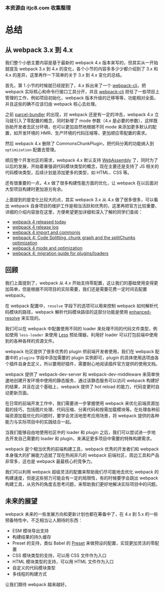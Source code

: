 ### 本资源由 itjc8.com 收集整理
# 总结

## 从 webpack 3.x 到 4.x

我们整个小册主要内容是基于最新的 webpack 4.x 版本来写的，但其实从一开始就提及 webpack 3.x 到 4.x 的变化，各个小节的内容多多少少都介绍到了 3.x 和 4.x 的差异，这里再作一下简单的关于 3.x 到 4.x 变化的总结。

首先，第 1 小节的时候就已经提到了，4.x 拆出来了一个 [webpack-cli](https://github.com/webpack/webpack-cli)，把 webpack 实际核心和命令行接口工具分开，并且 [webpack-cli](https://github.com/webpack/webpack-cli) 担任了一些项目上管理的工作，例如项目初始化，webpack 版本升级的迁移等等，功能相对全面，并且这些的确不应该归由 webpack 核心去处理。

之前 [parcel-bundler](https://parceljs.org/) 的出现，对 webpack 还是有一定的冲击，webpack 4.x 立马就引入了零配置的概念，同时新增了 mode 参数（4.x 是必要的参数），这样既协助开发者去区分环境，也可以更加自然地根据不同 mode 来添加更多默认的配置，如开发环境的 HMR、生产环境的代码压缩等，更加顺应零配置的需求。

然后 webpack 4.x 删除了 CommonsChunkPlugin，把代码分离的功能纳入到 `optimization` 配置去管理。

顺应整个开发社区的需求，webpack 4.x 默认支持 [WebAssembly](https://developer.mozilla.org/en-US/docs/WebAssembly) 了，同时为了以后的发展，开始着重强调代码模块类型的概念，现在主要还是支持了 JS 相关的代码模块类型，后续计划是添加更多的类型，如 HTML、CSS 等。

还有很重要的一点，4.x 做了很多构建性能方面的优化，让 webpack 在以后面对大型项目构建时更加游刃有余。

上面提到的是变化比较大的点，其实 webpack 3.x 从 4.x 做了很多很多，可以看出 webpack 自身项目的维护工作是相当活跃和优秀的，这里再把官方比较重要、详细的介绍内容放在这里，方便希望更加详细和深入了解的同学们查阅：

- [webpack 4 released today](https://medium.com/webpack/webpack-4-released-today-6cdb994702d4)
- [webpack 4 release log](https://github.com/webpack/webpack/releases/tag/v4.0.0)
- [webpack 4 import and commonjs](https://medium.com/webpack/webpack-4-import-and-commonjs-d619d626b655)
- [webpack 4: Code Splitting, chunk graph and the splitChunks optimization](https://medium.com/webpack/webpack-4-code-splitting-chunk-graph-and-the-splitchunks-optimization-be739a861366)
- [webpack 4 mode and optimization](https://medium.com/webpack/webpack-4-mode-and-optimization-5423a6bc597a)
- [webpack 4: migration guide for plugins/loaders](https://medium.com/webpack/webpack-4-migration-guide-for-plugins-loaders-20a79b927202)

## 回顾

我们上面提到了，webpack 从 4.x 开始支持零配置，这让我们的基础使用变得更加简单，但是根据不同项目的实际需要，我们还是需要花费一定时间去配置 webpack。

在 webpack 配置中，`resolve` 字段下的选项可以用来控制 webpack 如何解析代码模块的路径，webpack 解析代码模块路径的这部分功能是使用 [enhanced-resolve](https://github.com/webpack/enhanced-resolve/) 来实现的。

我们可以在 webpack 中配置使用不同的 loader 来处理不同的代码文件类型，例如使用 `less-loader` 来使用 [Less](https://github.com/less/less.js) 预处理器，利用好 loader 可以打包前端中使用到的各种各样的资源文件。

webpack 社区提供了很多优秀的 plugin 供前端开发者使用，我们在 webpack 配置中的 `plugins` 字段中添加需要的 plugin 实例即可，plugin 的具体使用选项由各个插件自身去定义，所以要用好插件，需要耐心地阅读插件官方提供的使用文档。

webpack 提供了 webpack-dev-server 和 webpack-dev-middleware 来简单快速地创建开发环境中使用的静态服务，通过该静态服务可以访问 webpack 构建好的结果，并且在这个基础上，webpack 提供了 hot reload 的能力，代码变更时自动更新页面。

在日常的前端开发工作中，我们需要进一步掌握使用 webpack 来优化前端资源加载的技巧，包括图片处理、代码压缩、分离代码和按需加载模块等。在处理各种前端资源加载优化的问题时，要学会灵活地思考应用场景，将 webpack 提供的各种能力与实际项目中的实践结合一起。

当我们能够自由地使用社区中的 loader 和 plugin 之后，我们可以尝试进一步地去开发自己需要的 loader 和 plugin，来满足更多项目中需要的特殊构建需求。

webpack 是个相当优秀的前端构建工具，webpack 优秀的开发者们和 webpack 本身强大的扩展能力造就了现在热闹非凡的 webpack 前端社区，周边工具和产品非常多，这也是 webpack 最最核心的竞争力。

我们可以利用 webpack 超级灵活的配置来帮助我们尽可能地去优化 webpack 的构建速度，但是这些努力可能会有一定的局限性，有的时候要学会跳出 webpack 构建工具，从另外的角度去思考问题，来帮助我们更好地解决实际项目中的问题。

## 未来的展望

webpack 未来的一些发展方向和更新计划也都在筹备中了，在 4.x 到 5.x 的一些预备特性中，不乏相当让人期待的东西：

- ESM 模块导出支持
- 构建结果的持久缓存
- Preset 的支持，类似 Babel 的 [Preset](https://babeljs.io/docs/plugins/preset-env/) 来做预设的配置，实现更加灵活的零配置
- CSS 模块类型的支持，可以用 CSS 文件作为入口
- HTML 模块类型的支持，可以用 HTML 文件作为入口
- 自定义的代码模块类型
- 多线程的构建方式

让我们期待 webpack 越来越好。
